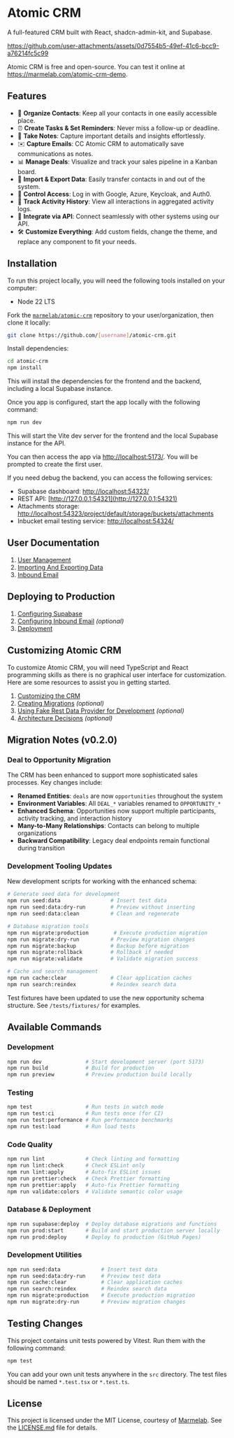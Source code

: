 # Atomic CRM

A full-featured CRM built with React, shadcn-admin-kit, and Supabase.

https://github.com/user-attachments/assets/0d7554b5-49ef-41c6-bcc9-a76214fc5c99

Atomic CRM is free and open-source. You can test it online at https://marmelab.com/atomic-crm-demo.

## Features

- 📇 **Organize Contacts**: Keep all your contacts in one easily accessible place.
- ⏰ **Create Tasks & Set Reminders**: Never miss a follow-up or deadline.
- 📝 **Take Notes**: Capture important details and insights effortlessly.
- ✉️ **Capture Emails**: CC Atomic CRM to automatically save communications as notes.
- 📊 **Manage Deals**: Visualize and track your sales pipeline in a Kanban board.
- 🔄 **Import & Export Data**: Easily transfer contacts in and out of the system.
- 🔐 **Control Access**: Log in with Google, Azure, Keycloak, and Auth0.
- 📜 **Track Activity History**: View all interactions in aggregated activity logs.
- 🔗 **Integrate via API**: Connect seamlessly with other systems using our API.
- 🛠️ **Customize Everything**: Add custom fields, change the theme, and replace any component to fit your needs.

## Installation

To run this project locally, you will need the following tools installed on your computer:

- Node 22 LTS

Fork the [`marmelab/atomic-crm`](https://github.com/marmelab/atomic-crm) repository to your user/organization, then clone it locally:

```sh
git clone https://github.com/[username]/atomic-crm.git
```

Install dependencies:

```sh
cd atomic-crm
npm install
```

This will install the dependencies for the frontend and the backend, including a local Supabase instance.

Once you app is configured, start the app locally with the following command:

```sh
npm run dev
```

This will start the Vite dev server for the frontend and the local Supabase instance for the API.

You can then access the app via [http://localhost:5173/](http://localhost:5173/). You will be prompted to create the first user.

If you need debug the backend, you can access the following services: 

- Supabase dashboard: [http://localhost:54323/](http://localhost:54323/)
- REST API: [http://127.0.0.1:54321](http://127.0.0.1:54321)
- Attachments storage: [http://localhost:54323/project/default/storage/buckets/attachments](http://localhost:54323/project/default/storage/buckets/attachments)
- Inbucket email testing service: [http://localhost:54324/](http://localhost:54324/)

## User Documentation

1. [User Management](./doc/user/user-management.md)
2. [Importing And Exporting Data](./doc/user/import-contacts.md)
3. [Inbound Email](./doc/user/inbound-email.md)

## Deploying to Production

1. [Configuring Supabase](./doc/developer/supabase-configuration.md)
2. [Configuring Inbound Email](./doc/developer/inbound-email-configuration.md) *(optional)*
3. [Deployment](./doc/developer/deploy.md)

## Customizing Atomic CRM

To customize Atomic CRM, you will need TypeScript and React programming skills as there is no graphical user interface for customization. Here are some resources to assist you in getting started.

1. [Customizing the CRM](./doc/developer/customizing.md)
2. [Creating Migrations](./doc/developer/migrations.md) *(optional)*
3. [Using Fake Rest Data Provider for Development](./doc/developer/data-providers.md) *(optional)*
4. [Architecture Decisions](./doc/developer/architecture-choices.md) *(optional)*

## Migration Notes (v0.2.0)

### Deal to Opportunity Migration
The CRM has been enhanced to support more sophisticated sales processes. Key changes include:

- **Renamed Entities**: `deals` are now `opportunities` throughout the system
- **Environment Variables**: All `DEAL_*` variables renamed to `OPPORTUNITY_*`
- **Enhanced Schema**: Opportunities now support multiple participants, activity tracking, and interaction history
- **Many-to-Many Relationships**: Contacts can belong to multiple organizations
- **Backward Compatibility**: Legacy deal endpoints remain functional during transition

### Development Tooling Updates
New development scripts for working with the enhanced schema:

```sh
# Generate seed data for development
npm run seed:data                # Insert test data
npm run seed:data:dry-run        # Preview without inserting
npm run seed:data:clean          # Clean and regenerate

# Database migration tools
npm run migrate:production        # Execute production migration
npm run migrate:dry-run          # Preview migration changes
npm run migrate:backup           # Backup before migration
npm run migrate:rollback         # Rollback if needed
npm run migrate:validate         # Validate migration success

# Cache and search management
npm run cache:clear              # Clear application caches
npm run search:reindex           # Reindex search data
```

Test fixtures have been updated to use the new opportunity schema structure. See `/tests/fixtures/` for examples.

## Available Commands

### Development
```sh
npm run dev              # Start development server (port 5173)
npm run build            # Build for production
npm run preview          # Preview production build locally
```

### Testing
```sh
npm test                 # Run tests in watch mode
npm run test:ci          # Run tests once (for CI)
npm run test:performance # Run performance benchmarks
npm run test:load        # Run load tests
```

### Code Quality
```sh
npm run lint             # Check linting and formatting
npm run lint:check       # Check ESLint only
npm run lint:apply       # Auto-fix ESLint issues
npm run prettier:check   # Check Prettier formatting
npm run prettier:apply   # Auto-fix Prettier formatting
npm run validate:colors  # Validate semantic color usage
```

### Database & Deployment
```sh
npm run supabase:deploy  # Deploy database migrations and functions
npm run prod:start       # Build and start production server locally
npm run prod:deploy      # Deploy to production (GitHub Pages)
```

### Development Utilities
```sh
npm run seed:data             # Insert test data
npm run seed:data:dry-run     # Preview test data
npm run cache:clear           # Clear application caches
npm run search:reindex        # Reindex search data
npm run migrate:production    # Execute production migration
npm run migrate:dry-run       # Preview migration changes
```

## Testing Changes

This project contains unit tests powered by Vitest. Run them with the following command:

```sh
npm test
```

You can add your own unit tests anywhere in the `src` directory. The test files should be named `*.test.tsx` or `*.test.ts`.

## License

This project is licensed under the MIT License, courtesy of [Marmelab](https://marmelab.com). See the [LICENSE.md](./LICENSE.md) file for details.
